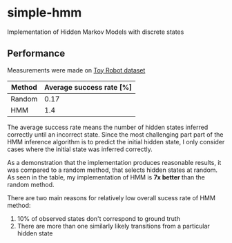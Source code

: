 # simple-hmm
Implementation of Hidden Markov Models with discrete states
## Performance 
Measurements were made on [Toy Robot dataset](https://www.cs.princeton.edu/courses/archive/fall06/cos402/hw/hw5/hw5.html)

|Method|Average success rate [%]|
|--------|------------------------|
|Random  |0.17                    |
|HMM     |1.4                     |

The average success rate means the number of hidden states inferred correctly until an incorrect state.
Since the most challenging part part of the HMM inference algorithm is to predict the initial hidden state,
I only consider cases where the initial state was inferred correctly.

As a demonstration that the implementation produces reasonable results, it was compared to a random method,
that selects hidden states at random. As seen in the table, my implementation of HMM is **7x better** than the random method.

There are two main reasons for relatively low overall sucess rate of HMM method:

1) 10% of observed states don't correspond to ground truth
2) There are more than one similarly likely transitions from a particular hidden state
